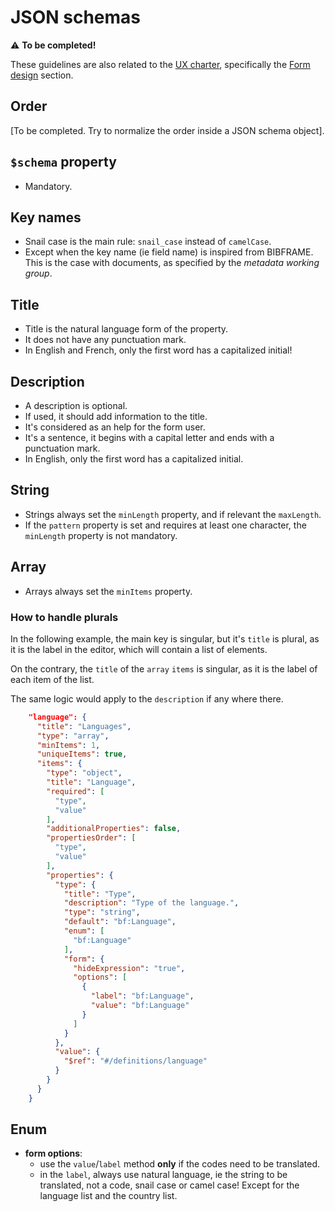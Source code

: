# JSON schemas

:warning: **To be completed!**

These guidelines are also related to the
[UX charter](https://github.com/rero/rero-ils/wiki/UX-charter), specifically
the [Form design](https://github.com/rero/rero-ils/wiki/UX-charter#4-form-design)
section.

## Order

[To be completed. Try to normalize the order inside a JSON schema object].

## `$schema` property

- Mandatory.

## Key names

- Snail case is the main rule: `snail_case` instead of `camelCase`.
- Except when the key name (ie field name) is inspired from BIBFRAME. This is
the case with documents, as specified by the *metadata working group*.

## Title

- Title is the natural language form of the property.
- It does not have any punctuation mark.
- In English and French, only the first word has a capitalized initial!

## Description

- A description is optional.
- If used, it should add information to the title.
- It's considered as an help for the form user.
- It's a sentence, it begins with a capital letter and ends with a punctuation
mark.
- In English, only the first word has a capitalized initial.

## String

- Strings always set the `minLength` property, and if relevant the `maxLength`.
- If the `pattern` property is set and requires at least one character, the `minLength` property is not mandatory.

## Array

- Arrays always set the `minItems` property.

### How to handle plurals

In the following example, the main key is singular, but it's `title` is plural,
as it is the label in the editor, which will contain a list of elements.

On the contrary, the `title` of the `array` `items` is singular, as it is the
label of each item of the list.

The same logic would apply to the `description` if any where there.

```json
    "language": {
      "title": "Languages",
      "type": "array",
      "minItems": 1,
      "uniqueItems": true,
      "items": {
        "type": "object",
        "title": "Language",
        "required": [
          "type",
          "value"
        ],
        "additionalProperties": false,
        "propertiesOrder": [
          "type",
          "value"
        ],
        "properties": {
          "type": {
            "title": "Type",
            "description": "Type of the language.",
            "type": "string",
            "default": "bf:Language",
            "enum": [
              "bf:Language"
            ],
            "form": {
              "hideExpression": "true",
              "options": [
                {
                  "label": "bf:Language",
                  "value": "bf:Language"
                }
              ]
            }
          },
          "value": {
            "$ref": "#/definitions/language"
          }
        }
      }
    }
```

## Enum

- **form options**:
    - use the `value`/`label` method **only** if the codes need to be
      translated.
    - in the `label`, always use natural language, ie the string
      to be translated, not a code, snail case or camel case! Except for the
      language list and the country list.
